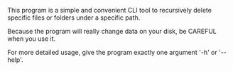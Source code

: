 This program is a simple and convenient CLI tool to recursively delete specific files or folders under a specific path.

Because the program will really change data on your disk, be CAREFUL when you use it.

For more detailed usage, give the program exactly one argument '-h' or '--help'.

